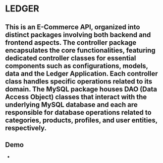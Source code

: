 # LEDGER

This is an E-Commerce API, organized 
into distinct packages involving both backend and frontend
aspects. The controller package encapsulates the core
functionalities, featuring dedicated controller classes for
essential components such as configurations, models,
data and the Ledger Application. Each controller class handles
specific operations related to its domain. The MySQL package
houses DAO (Data Access Object) classes that interact with
the underlying MySQL database and each are responsible for
database operations related to categories, products,
profiles, and user entities, respectively.
----------------------------
## Demo 

- 
